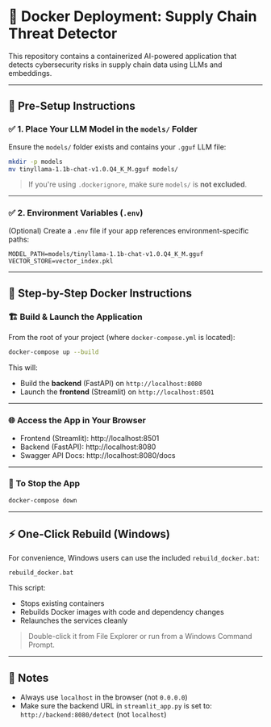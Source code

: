 # 🐳 Docker Deployment: Supply Chain Threat Detector

This repository contains a containerized AI-powered application that detects cybersecurity risks in supply chain data using LLMs and embeddings.

---

## 📁 Pre-Setup Instructions

### ✅ 1. Place Your LLM Model in the `models/` Folder
Ensure the `models/` folder exists and contains your `.gguf` LLM file:

```bash
mkdir -p models
mv tinyllama-1.1b-chat-v1.0.Q4_K_M.gguf models/
```

> If you're using `.dockerignore`, make sure `models/` is **not excluded**.

---

### ✅ 2. Environment Variables (`.env`)
(Optional) Create a `.env` file if your app references environment-specific paths:

```env
MODEL_PATH=models/tinyllama-1.1b-chat-v1.0.Q4_K_M.gguf
VECTOR_STORE=vector_index.pkl
```

---

## 🚀 Step-by-Step Docker Instructions

### 🏗️ Build & Launch the Application

From the root of your project (where `docker-compose.yml` is located):

```bash
docker-compose up --build
```

This will:
- Build the **backend** (FastAPI) on `http://localhost:8080`
- Launch the **frontend** (Streamlit) on `http://localhost:8501`

---

### 🌐 Access the App in Your Browser

- Frontend (Streamlit): http://localhost:8501
- Backend (FastAPI): http://localhost:8080
- Swagger API Docs: http://localhost:8080/docs

---

### 🛑 To Stop the App

```bash
docker-compose down
```

---

## ⚡ One-Click Rebuild (Windows)

For convenience, Windows users can use the included `rebuild_docker.bat`:

```cmd
rebuild_docker.bat
```

This script:
- Stops existing containers
- Rebuilds Docker images with code and dependency changes
- Relaunches the services cleanly

> Double-click it from File Explorer or run from a Windows Command Prompt.

---

## 📝 Notes

- Always use `localhost` in the browser (not `0.0.0.0`)
- Make sure the backend URL in `streamlit_app.py` is set to: `http://backend:8080/detect` (not `localhost`)
